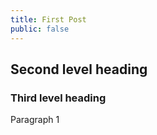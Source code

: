 ```yaml
---
title: First Post
public: false
---
```

## Second level heading

### Third level heading

Paragraph 1
